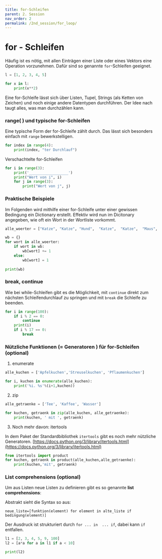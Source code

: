 ```yaml
---
title: for-Schleifen
parent: 2. Session
nav_order: 2
permalink: /2nd_session/for_loop/
---
```



# for - Schleifen

Häufig ist es nötig, mit allen Einträgen einer Liste oder eines Vektors eine Operation vorzunehmen. Dafür sind so genannte `for`-Schleifen geeignet. 

```python
l = [1, 2, 3, 4, 5]

for x in l:
    print(x**2)
```

Eine for-Schleife lässt sich über Listen, Tupel, Strings (als Ketten von Zeichen) und noch einige andere Datentypen durchführen. Der Idee nach taugt alles, was man durchzählen kann. 

### range( ) und typische for-Schleifen

Eine typische Form der for-Schleife zählt durch. Das lässt sich besonders einfach mit `range` bewerkstelligen.

```python
for index in range(4):
    print(index, "ter Durchlauf")
```

Verschachtelte for-Schleifen

```python
for i in range(3):
    print('__________________')
    print("Wert von i", i)
    for j in range(3):
        print("Wert von j", j)
```

### Praktische Beispiele

Im Folgenden wird mithilfe einer for-Schleife unter einer gewissen Bedingung ein Dictionary erstellt. Effektiv wird nun im Dicitonary angegeben, wie oft ein Wort in der Wortliste vorkommt. 


```python
alle_woerter = ["Katze", "Katze", "Hund",  "Katze",  "Katze",  "Maus",   "Hund",]

wb = {}
for wort in alle_woerter:
    if wort in wb:
        wb[wort] += 1
    else:
        wb[wort] = 1
        
print(wb)
```

### break, continue

Wie bei while-Schleifen  gibt es die Möglichkeit, mit `continue` direkt zum nächsten Schleifendurchlauf zu springen und mit `break` die Schleife zu beenden.


```python
for i in range(100):
    if i % 2 == 0:
        continue
    print(i)
    if i % 17 == 0:
        break
```

### Nützliche Funktionen (= Generatoren ) für for-Schleifen (optional)

1. enumerate

```python
alle_kuchen = ['Apfelkuchen','Streuselkuchen', 'Pflaumenkuchen']

for i, kuchen in enumerate(alle_kuchen):
    print('%i. %s'%(i+1,kuchen))
```

2. zip

```python
alle_getraenke = ['Tee', 'Kaffee', 'Wasser']

for kuchen, getraenk in zip(alle_kuchen, alle_getraenke):
    print(kuchen, ' mit ', getraenk)
```

3. Noch mehr davon: itertools

In dem Paket der Standardbibliothek `itertools` gibt es noch mehr nützliche Generatoren.
[https://docs.python.org/3/library/itertools.html](https://docs.python.org/3/library/itertools.html)

```python
from itertools import product
for kuchen, getraenk in product(alle_kuchen,alle_getraenke):
    print(kuchen,'mit', getraenk)
```

### List comprehensions (optional)

Um aus Listen neue Listen zu definieren gibt es so genannte **list comprehensions**:
 
Abstrakt sieht die Syntax so aus:

    neue_liste=[funktion(element) for element in alte_liste if bedingung(element)]
    
Der Ausdruck ist strukturiert durch `for ... in  ... if`, dabei kann `if` entfallen. 

```python
l1 = [2, 3, 4, 5, 9, 100]
l2 = [a*a for a in l1 if a < 10]

print(l2)
```
